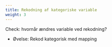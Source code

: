 ```yaml
---
title: Rekodning af kategoriske variable
weight: 3
---
```

Check: hvornår ændres variable ved rekodning?
- Øvelse: Rekod kategorisk med mapping